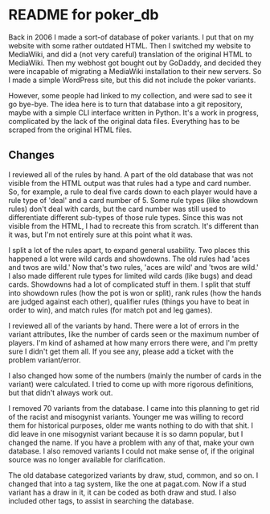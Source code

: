 # README for poker_db

Back in 2006 I made a sort-of database of poker variants. I put that on my website with some rather outdated HTML. Then I switched my website to MediaWiki, and did a (not very careful) translation of the original HTML to MediaWiki. Then my webhost got bought out by GoDaddy, and decided they were incapable of migrating a MediaWiki installation to their new servers. So I made a simple WordPress site, but this did not include the poker variants.

However, some people had linked to my collection, and were sad to see it go bye-bye. The idea here is to turn that database into a git repository, maybe with a simple CLI interface written in Python. It's a work in progress, complicated by the lack of the original data files. Everything has to be scraped from the original HTML files.

## Changes

I reviewed all of the rules by hand. A part of the old database that was not visible from the HTML output was that rules had a type and card number. So, for example, a rule to deal five cards down to each player would have a rule type of 'deal' and a card number of 5. Some rule types (like showdown rules) don't deal with cards, but the card number was still used to differentiate different sub-types of those rule types. Since this was not visible from the HTML, I had to recreate this from scratch. It's different than it was, but I'm not entirely sure at this point what it was.

I split a lot of the rules apart, to expand general usability. Two places this happened a lot were wild cards and showdowns. The old rules had 'aces and twos are wild.' Now that's two rules, 'aces are wild' and 'twos are wild.' I also made different rule types for limited wild cards (like bugs) and dead cards. Showdowns had a lot of complicated stuff in them. I split that stuff into showdown rules (how the pot is won or split), rank rules (how the hands are judged against each other), qualifier rules (things you have to beat in order to win), and match rules (for match pot and leg games).

I reviewed all of the variants by hand. There were a lot of errors in the variant attributes, like the number of cards seen or the maximum number of players. I'm kind of ashamed at how many errors there were, and I'm pretty sure I didn't get them all. If you see any, please add a ticket with the problem variant/error.

I also changed how some of the numbers (mainly the number of cards in the variant) were calculated. I tried to come up with more rigorous definitions, but that didn't always work out.

I removed 70 variants from the database. I came into this planning to get rid of the racist and misogynist variants. Younger me was willing to record them for historical purposes, older me wants nothing to do with that shit. I did leave in one misogynist variant because it is so damn popular, but I changed the name. If you have a problem with any of that, make your own database. I also removed variants I could not make sense of, if the original source was no longer available for clarification.

The old database categorized variants by draw, stud, common, and so on. I changed that into a tag system, like the one at pagat.com. Now if a stud variant has a draw in it, it can be coded as both draw and stud. I also included other tags, to assist in searching the database.